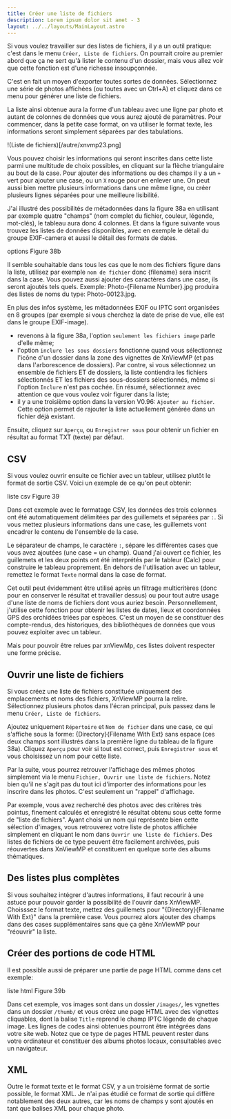 ```yaml
---
title: Créer une liste de fichiers
description: Lorem ipsum dolor sit amet - 3
layout: ../../layouts/MainLayout.astro
---
```


Si vous voulez travailler sur des listes de fichiers, il y a un outil pratique: c'est dans le menu `Créer, Liste de fichiers`. On pourrait croire au premier abord que ça ne sert qu'à lister le contenu d'un dossier, mais vous allez voir que cette fonction est d'une richesse insoupçonnée.

C'est en fait un moyen d'exporter toutes sortes de données. Sélectionnez une série de photos affichées (ou toutes avec un Ctrl+A) et cliquez dans ce menu pour générer une liste de fichiers.

La liste ainsi obtenue aura la forme d'un tableau avec une ligne par photo et autant de colonnes de données que vous aurez ajouté de paramètres. Pour commencer, dans la petite case format, on va utiliser le format texte, les informations seront simplement séparées par des tabulations.

!(Liste de fichiers)[/autre/xnvmp23.png]

Vous pouvez choisir les informations qui seront inscrites dans cette liste parmi une multitude de choix possibles, en cliquant sur la flèche triangulaire au bout de la case. Pour ajouter des informations ou des champs il y a un `+` vert pour ajouter une case, ou un `X` rouge pour en enlever une. On peut aussi bien mettre plusieurs informations dans une même ligne, ou créer plusieurs lignes séparées pour une meilleure lisibilité.

J'ai illustré des possibilités de métadonnées dans la figure 38a en utilisant par exemple quatre "champs" (nom complet du fichier, couleur, légende, mot-clés), le tableau aura donc 4 colonnes. Et dans la figure suivante vous trouvez les listes de données disponibles, avec en exemple le détail du groupe EXIF-camera et aussi le détail des formats de dates.

options
Figure 38b

Il semble souhaitable dans tous les cas que le nom des fichiers figure dans la liste, utilisez par exemple `nom de fichier` donc {filename} sera inscrit dans la case. Vous pouvez aussi ajouter des caractères dans une case, ils seront ajoutés tels quels. Exemple: Photo-{Filename Number}.jpg produira des listes de noms du type: Photo-00123.jpg.

En plus des infos système, les métadonnées EXIF ou IPTC sont organisées en 8 groupes (par exemple si vous cherchez la date de prise de vue, elle est dans le groupe EXIF-image).

- revenons à la figure 38a, l'option `seulement les fichiers image` parle d'elle même;
- l'option `inclure les sous dossiers` fonctionne quand vous sélectionnez l'icône d'un dossier dans la zone des vignettes de XnViewMP (et pas dans l'arborescence de dossiers). Par contre, si vous sélectionnez un ensemble de fichiers ET de dossiers, la liste contiendra les fichiers sélectionnés ET les fichiers des sous-dossiers sélectionnés, même si l'option `Inclure` n'est pas cochée. En résumé, sélectionnez avec attention ce que vous voulez voir figurer dans la liste;
- il y a une troisième option dans la version V0.96: `Ajouter au fichier`. Cette option permet de rajouter la liste actuellement générée dans un fichier déjà existant.

Ensuite, cliquez sur `Aperçu`, ou `Enregistrer sous` pour obtenir un fichier en résultat au format TXT (texte) par défaut.

## CSV

Si vous voulez ouvrir ensuite ce fichier avec un tableur, utilisez plutôt le format de sortie CSV. Voici un exemple de ce qu'on peut obtenir:

liste csv
Figure 39

Dans cet exemple avec le formatage CSV, les données des trois colonnes ont été automatiquement délimitées par des guillemets et séparées par `:`. Si vous mettez plusieurs informations dans une case, les guillemets vont encadrer le contenu de l'ensemble de la case.

Le séparateur de champs, le caractère `:`, sépare les différentes cases que vous avez ajoutées (une case = un champ). Quand j'ai ouvert ce fichier, les guillemets et les deux points ont été interprétés par le tableur (Calc) pour construire le tableau proprement. En dehors de l'utilisation avec un tableur, remettez le format `Texte` normal dans la case de format.

Cet outil peut évidemment être utilisé après un filtrage multicritères (donc pour en conserver le résultat et travailler dessus) ou pour tout autre usage d'une liste de noms de fichiers dont vous auriez besoin. Personnellement, j'utilise cette fonction pour obtenir les listes de dates, lieux et coordonnées GPS des orchidées triées par espèces. C'est un moyen de se constituer des compte-rendus, des historiques, des bibliothèques de données que vous pouvez exploiter avec un tableur.

Mais pour pouvoir être relues par xnViewMp, ces listes doivent respecter une forme précise.

## Ouvrir une liste de fichiers

Si vous créez une liste de fichiers constituée uniquement des emplacements et noms des fichiers, XnViewMP pourra la relire. Sélectionnez plusieurs photos dans l'écran principal, puis passez dans le menu `Créer, Liste de fichiers`.

Ajoutez uniquement `Répertoire` et `Nom de fichier` dans une case, ce qui s'affiche sous la forme: {Directory}{Filename With Ext} sans espace (ces deux champs sont illustrés dans la première ligne du tableau de la figure 38a). Cliquez `Aperçu` pour voir si tout est correct, puis `Enregistrer sous` et vous choisissez un nom pour cette liste.

Par la suite, vous pourrez retrouver l'affichage des mêmes photos simplement via le menu `Fichier, Ouvrir une liste de fichiers`. Notez bien qu'il ne s'agit pas du tout ici d'importer des informations pour les inscrire dans les photos. C'est seulement un "rappel" d'affichage.

Par exemple, vous avez recherché des photos avec des critères très pointus, finement calculés et enregistré le résultat obtenu sous cette forme de "liste de fichiers". Ayant choisi un nom qui représente bien cette sélection d'images, vous retrouverez votre liste de photos affichée simplement en cliquant le nom dans `Ouvrir une liste de fichiers`. Des listes de fichiers de ce type peuvent être facilement archivées, puis réouvertes dans XnViewMP et constituent en quelque sorte des albums thématiques.

## Des listes plus complètes

Si vous souhaitez intégrer d'autres informations, il faut recourir à une astuce pour pouvoir garder la possibilité de l'ouvrir dans XnViewMP. Choisssez le format texte, mettez des guillemets pour "{Directory}{Filename With Ext}" dans la première case. Vous pourrez alors ajouter des champs dans des cases supplémentaires sans que ça gêne XnViewMP pour "réouvrir" la liste.

## Créer des portions de code HTML

Il est possible aussi de préparer une partie de page HTML comme dans cet exemple:

liste html
Figure 39b

Dans cet exemple, vos images sont dans un dossier `/images/`, les vgnettes dans un dossier `/thumb/` et vous créez une page HTML avec des vignettes cliquables, dont la balise `Title` reprend le champ IPTC légende de chaque image. Les lignes de codes ainsi obtenues pourront être intégrées dans votre site web. Notez que ce type de pages HTML peuvent rester dans votre ordinateur et constituer des albums photos locaux, consultables avec un navigateur.

## XML

Outre le format texte et le format CSV, y a un troisième format de sortie possible, le format XML. Je n'ai pas étudié ce format de sortie qui diffère notablement des deux autres, car les noms de champs y sont ajoutés en tant que balises XML pour chaque photo.
